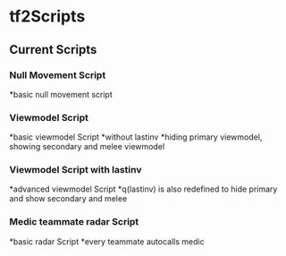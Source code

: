 # tf2Scripts


## Current Scripts
### Null Movement Script
*basic null movement script
### Viewmodel Script
*basic viewmodel Script
*without lastinv
*hiding primary viewmodel, showing secondary and melee viewmodel
### Viewmodel Script with lastinv
*advanced viewmodel Script
*q(lastinv) is also redefined to hide primary and show secondary and melee
### Medic teammate radar Script
*basic radar Script
*every teammate autocalls medic
